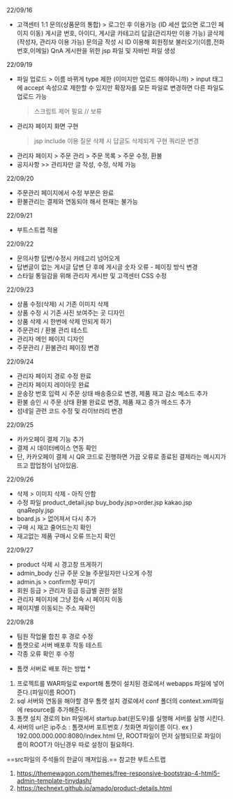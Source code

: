 22/09/16
- 고객센터
  1:1 문의(상품문의 통합) > 로그인 후 이용가능 (ID 세션 없으면 로그인 페이지 이동)
  게시글 번호, 아이디, 게시글 카테고리
  답글(관리자만 이용 가능)
  글삭제(작성자, 관리자 이용 가능)
  문의글 작성 시 ID 이용해 회원정보 불러오기(이름,전화번호,이메일)
  QnA 게시판을 위한 jsp 파일 및 자바빈 파일 생성
  
22/09/19
- 파일 업로드 > 이름 바뀌게
  type 제한 (이미지만 업로드 해야하니까) > input 태그에 accept 속성으로 제한할 수 있지만
  확장자를 모든 파일로 변경하면 다른 파일도 업로드 가능
  > 스크립트 제어 필요	// 보류
- 관리자 페이지 화면 구현
  >jsp include 이용 
  질문 삭제 시 답글도 삭제되게 구현
  > 쿼리문 변경
- 관리자 페이지 > 주문 관리 > 주문 목록 > 주문 수정, 환불
- 공지사항 >> 관리자만 글 작성, 수정, 삭제 가능

22/09/20 
- 주문관리 페이지에서 수정 부분은 완료
- 환불관리는 결제와 연동되야 해서 현재는 불가능

22/09/21
- 부트스트랩 적용

22/09/22
- 문의사항 답변/수정시 카테고리 넘어오게
- 답변글이 없는 게시글 답변 단 후에 게시글 숫자 오류 - 페이징 방식 변경
- 스타일 통일감을 위해 관리자 게시판 및 고객센터 CSS 수정

22/09/23
- 상품 수정(삭제) 시 기존 이미지 삭제
- 상품 수정 시 기존 사진 보여주는 곳 디자인
- 상품 삭제 시 한번에 삭제 안되게 하기
- 주문관리 / 환불 관리 테스트
- 관리자 메인 페이지 디자인
- 주문관리 / 환불관리 페이징 변경

22/09/24
- 관리자 페이지 경로 수정 완료
- 관리자 페이지 레이아웃 완료
- 운송장 번호 입력 시 주문 상태 배송중으로 변경, 제품 재고 감소 메소드 추가
- 환불 승인 시 주문 상태 환불 완료로 변경, 제품 재고 증가 메소드 추가
- 섬네일 관련 코드 수정 및 라이브러리 변경

22/09/25
- 카카오페이 결제 기능 추가
- 결제 시 데이터베이스 연동 확인
- 단, 카카오페이 결제 시 QR 코드로 진행하면 가끔 오류로 종료된 결제라는 메시지가 뜨고 팝업창이 남아있음.

22/09/26
- 삭제 > 이미지 삭제 - 아직 안함
- 수정 파일
  product_detail.jsp
  buy_body.jsp>order.jsp
  kakao.jsp
  qnaReply.jsp
- board.js > 없어져서 다시 추가
- 구매 시 재고 줄어드는지 확인
- 재고없는 제품 구매시 오류 뜨는지 확인

22/09/27
- product 삭제 시 경고창 뜨게하기
- admin_body 신규 주문 오늘 주문일자만 나오게 수정
- admin.js > confirm창 꾸미기
- 회원 등급 > 관리자 등급
  등급별 권한 설정
- 관리자 페이지에 그냥 접속 시 페이지 이동
- 페이지별 이동되는 주소 재확인

22/09/28
- 팀원 작업물 합친 후 경로 수정
- 톰캣으로 서버 배포후 작동 테스트
- 각종 오류 확인 후 수정


* 톰캣 서버로 배포 하는 방법 *
1. 프로젝트를 WAR파일로 export해 톰캣이 설치된 경로에서 webapps 파일에 넣어준다.(파일이름 ROOT)
2. sql 서버와 연동을 해야할 경우 톰캣 설치 경로에서 conf 폴더의 context.xml파일에 resource를 추가해준다.
3. 톰캣 설치 경로의 bin 파일에서 startup.bat(윈도우)를 실행해 서버를 실행 시킨다.
4. 서버의 url은 ip주소 : 톰캣서버 포트번호 / 첫화면 파일이름 이다.
    ex ) 192.000.000.000:8080/index.html
    단, ROOT파일이 먼저 실행되므로 파일이름이 ROOT가 아닌경우 따로 설정이 필요하다.

  ==src파일의 주석들의 한글이 깨져있음.==
  참고한 부트스트랩
  1. https://themewagon.com/themes/free-responsive-bootstrap-4-html5-admin-template-tinydash/
  2. https://technext.github.io/amado/product-details.html
